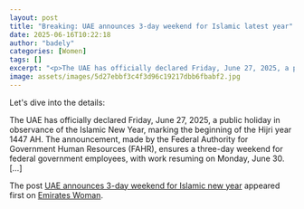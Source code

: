 ```yaml
---
layout: post
title: "Breaking: UAE announces 3-day weekend for Islamic latest year"
date: 2025-06-16T10:22:18
author: "badely"
categories: [Women]
tags: []
excerpt: "<p>The UAE has officially declared Friday, June 27, 2025, a public holiday in observance of the Islamic New Year, marking the beginning of the Hijri y"
image: assets/images/5d27ebbf3c4f3d96c19217dbb6fbabf2.jpg
---
```


Let's dive into the details: <p>The UAE has officially declared Friday, June 27, 2025, a public holiday in observance of the Islamic New Year, marking the beginning of the Hijri year 1447 AH. The announcement, made by the Federal Authority for Government Human Resources (FAHR), ensures a three-day weekend for federal government employees, with work resuming on Monday, June 30. [&#8230;]</p>
<p>The post <a href="https://emirateswoman.com/uae-announces-3-day-weekend-for-islamic-new-year/" rel="nofollow">UAE announces 3-day weekend for Islamic new year</a> appeared first on <a href="https://emirateswoman.com" rel="nofollow">Emirates Woman</a>.</p>

